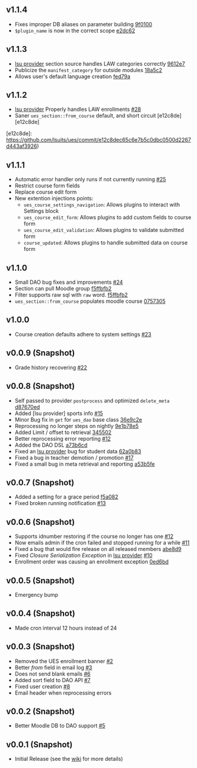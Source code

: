 ## v1.1.4

- Fixes improper DB aliases on parameter building [9f0100][9f0100]
- `$plugin_name` is now in the correct scope [e2dc62][e2dc62]

[9f0100]: https://github.com/lsuits/ues/commit/9f0100c5c1f19838d0a30fa2d797297accf4c693
[e2dc62]: https://github.com/lsuits/ues/commit/e2dc62eb747157755ba9f1aaff9a8cf1c755d8a3

## v1.1.3

- [lsu provider][lsu] section source handles LAW categories correctly [9612e7][9612e7]
- Publicize the `manifest_category` for outside modules [18a5c2][18a5c2]
- Allows user's default language creation [fed79a][fed79a]

[fed79a]: https://github.com/lsuits/ues/commit/fed79a2fa408e7e3130d0450cb6e5d0294887b43
[9612e7]: https://github.com/lsuits/ues/commit/9612e7a41d997b1f39de934f7b3961e087ec958a
[18a5c2]: https://github.com/lsuits/ues/commit/18a5c2e111ae64945a0b34c6c0a176162054a123

## v1.1.2

- [lsu provider][lsu] Properly handles LAW enrollments [#28][28]
- Saner `ues_section::from_course` default, and short circuit [e12c8de][e12c8de]

[28]: https://github.com/lsuits/ues/issues/28
[e12c8de]: https://github.com/lsuits/ues/commit/e12c8dec65c6e7b5c0dbc0500d2267d443af3926)

## v1.1.1

- Automatic error handler only runs if not currently running [#25](https://github.com/lsuits/ues/issues/25)
- Restrict course form fields
- Replace course edit form
- New extention injections points:
  - `ues_course_settings_navigation`: Allows plugins to interact with Settings block
  - `ues_course_edit_form`: Allows plugins to add custom fields to course form
  - `ues_course_edit_validation`: Allows plugins to validate submitted form
  - `course_updated`: Allows plugins to handle submitted data on course form

## v1.1.0

- Small DAO bug fixes and improvements [#24](https://github.com/lsuits/ues/issues/24)
- Section can pull Moodle group [f5ffbfb2][commit-1]
- Filter supports raw sql with `raw` word. [f5ffbfb2][commit-1]
- `ues_section::from_course` populates moodle course [0757305](https://github.com/lsuits/ues/commit/075730511fb6df52c407161ab3d9bc302549faf9)

[commit-1]: https://github.com/lsuits/ues/commit/f5ffbfb20bf74b681f41f145413fd3759e1c7184

## v1.0.0

- Course creation defaults adhere to system settings [#23](https://github.com/lsuits/ues/issues/23)

## v0.0.9 (Snapshot)

- Grade history recovering [#22](https://github.com/lsuits/ues/issues/22)

## v0.0.8 (Snapshot)

- Self passed to provider `postprocess` and optimized `delete_meta` [d87670ed](https://github.com/lsuits/ues/commit/d87670ed215ce162c4669d7863236b96e3fed26c)
- Added [lsu provider] sports info [#15](https://github.com/lsuits/ues/issues/15)
- Minor Bug fix in `get` for `ues_dao` base class [36e9c2e](https://github.com/lsuits/ues/commit/36e9c2e16add34217cb432b0803250ed3416d084)
- Reprocessing no longer steps on nightly [9e1b78e5](https://github.com/lsuits/ues/commit/9e1b78e576361b6ea23c1a3c2db495e3ff24a1bb)
- Added Limit / offset to retrieval [345502](https://github.com/lsuits/ues/commit/3455022849a14144cf78a48654511b76d31a72a2)
- Better reprocessing error reporting [#12](https://github.com/lsuits/ues/issues/12)
- Added the DAO DSL [a73b6cd](https://github.com/lsuits/ues/commit/a73b6cd14dc98c31c4aa5ee7abd5ba54ae57b2b0)
- Fixed an [lsu provider][lsu] bug for student data [62a0b83](https://github.com/lsuits/ues/commit/62a0b83d68d17cc9aad5834080cf7b4b100c0fe8)
- Fixed a bug in teacher demotion / promotion [#17](https://github.com/lsuits/ues/issues/17)
- Fixed a small bug in meta retrieval and reporting [a53b5fe](https://github.com/lsuits/ues/commit/a53b5fe5f1bc83c598c2b307cc55c11d0d0321a1)

## v0.0.7 (Snapshot)

- Added a setting for a grace period [f5a082](https://github.com/lsuits/ues/commit/f5a082fe3052ad26c54bb22e8b63544c9b046083)
- Fixed broken running notification [#13](https://github.com/lsuits/ues/issues/13)

## v0.0.6 (Snapshot)

- Supports idnumber restoring if the course no longer has one [#12](https://github.com/lsuits/ues/issues/12)
- Now emails admin if the cron failed and stopped running for a while [#11](https://github.com/lsuits/ues/issues/11)
- Fixed a bug that would fire release on all released members [abe8d9](https://github.com/lsuits/ues/commit/abe8d9d46e05f631b3ca97d9b8f6d145b02687c5)
- Fixed _Closure Serialization Exception_ in [lsu provider][lsu] [#10](https://github.com/lsuits/ues/issues/10)
- Enrollment order was causing an enrollment exception [0ed6bd](https://github.com/lsuits/ues/commit/0ed6bd2b68496ce6b29d969139ae562c5aa2982a)

## v0.0.5 (Snapshot)

- Emergency bump

## v0.0.4 (Snapshot)

- Made cron interval 12 hours instead of 24

## v0.0.3 (Snapshot)

- Removed the UES enrollment banner [#2](https://github.com/lsuits/ues/issues/2)
- Better _from_ field in email log [#3](https://github.com/lsuits/ues/issues/3)
- Does not send blank emails [#6](https://github.com/lsuits/ues/issues/6)
- Added sort field to DAO API [#7](https://github.com/lsuits/ues/issues/7)
- Fixed user creation [#8](https://github.com/lsuits/ues/issues/8)
- Email header when reprocessing errors

## v0.0.2 (Snapshot)

- Better Moodle DB to DAO support [#5](https://github.com/lsuits/ues/issues/5)

## v0.0.1 (Snapshot)

- Initial Release (see the [wiki](https://github.com/lsuits/ues/wiki) for more details)

[lsu]: https://github.com/lsuits/ues/tree/master/plugins/lsu
